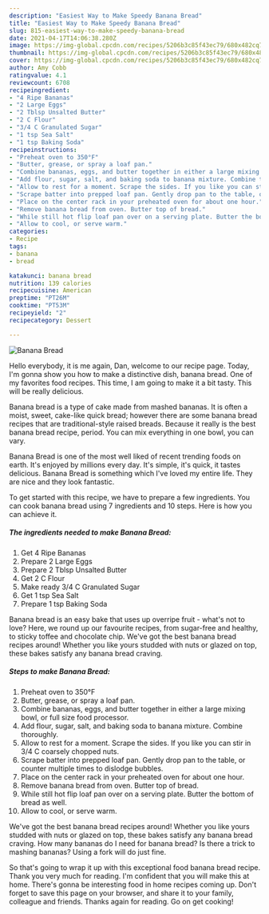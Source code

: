 ```yaml
---
description: "Easiest Way to Make Speedy Banana Bread"
title: "Easiest Way to Make Speedy Banana Bread"
slug: 815-easiest-way-to-make-speedy-banana-bread
date: 2021-04-17T14:06:38.280Z
image: https://img-global.cpcdn.com/recipes/5206b3c85f43ec79/680x482cq70/banana-bread-recipe-main-photo.jpg
thumbnail: https://img-global.cpcdn.com/recipes/5206b3c85f43ec79/680x482cq70/banana-bread-recipe-main-photo.jpg
cover: https://img-global.cpcdn.com/recipes/5206b3c85f43ec79/680x482cq70/banana-bread-recipe-main-photo.jpg
author: Amy Cobb
ratingvalue: 4.1
reviewcount: 6708
recipeingredient:
- "4 Ripe Bananas"
- "2 Large Eggs"
- "2 Tblsp Unsalted Butter"
- "2 C Flour"
- "3/4 C Granulated Sugar"
- "1 tsp Sea Salt"
- "1 tsp Baking Soda"
recipeinstructions:
- "Preheat oven to 350°F"
- "Butter, grease, or spray a loaf pan."
- "Combine bananas, eggs, and butter together in either a large mixing bowl, or full size food processor."
- "Add flour, sugar, salt, and baking soda to banana mixture. Combine thoroughly."
- "Allow to rest for a moment. Scrape the sides. If you like you can stir in 3/4 C coarsely chopped nuts."
- "Scrape batter into prepped loaf pan. Gently drop pan to the table, or counter multiple times to dislodge bubbles."
- "Place on the center rack in your preheated oven for about one hour."
- "Remove banana bread from oven. Butter top of bread."
- "While still hot flip loaf pan over on a serving plate. Butter the bottom of bread as well."
- "Allow to cool, or serve warm."
categories:
- Recipe
tags:
- banana
- bread

katakunci: banana bread 
nutrition: 139 calories
recipecuisine: American
preptime: "PT26M"
cooktime: "PT53M"
recipeyield: "2"
recipecategory: Dessert

---
```



![Banana Bread](https://img-global.cpcdn.com/recipes/5206b3c85f43ec79/680x482cq70/banana-bread-recipe-main-photo.jpg)

Hello everybody, it is me again, Dan, welcome to our recipe page. Today, I'm gonna show you how to make a distinctive dish, banana bread. One of my favorites food recipes. This time, I am going to make it a bit tasty. This will be really delicious.

Banana bread is a type of cake made from mashed bananas. It is often a moist, sweet, cake-like quick bread; however there are some banana bread recipes that are traditional-style raised breads. Because it really is the best banana bread recipe, period. You can mix everything in one bowl, you can vary.

Banana Bread is one of the most well liked of recent trending foods on earth. It's enjoyed by millions every day. It's simple, it's quick, it tastes delicious. Banana Bread is something which I've loved my entire life. They are nice and they look fantastic.


To get started with this recipe, we have to prepare a few ingredients. You can cook banana bread using 7 ingredients and 10 steps. Here is how you can achieve it.

<!--inarticleads1-->

##### The ingredients needed to make Banana Bread:

1. Get 4 Ripe Bananas
1. Prepare 2 Large Eggs
1. Prepare 2 Tblsp Unsalted Butter
1. Get 2 C Flour
1. Make ready 3/4 C Granulated Sugar
1. Get 1 tsp Sea Salt
1. Prepare 1 tsp Baking Soda


Banana bread is an easy bake that uses up overripe fruit - what&#39;s not to love? Here, we round up our favourite recipes, from sugar-free and healthy, to sticky toffee and chocolate chip. We&#39;ve got the best banana bread recipes around! Whether you like yours studded with nuts or glazed on top, these bakes satisfy any banana bread craving. 

<!--inarticleads2-->

##### Steps to make Banana Bread:

1. Preheat oven to 350°F
1. Butter, grease, or spray a loaf pan.
1. Combine bananas, eggs, and butter together in either a large mixing bowl, or full size food processor.
1. Add flour, sugar, salt, and baking soda to banana mixture. Combine thoroughly.
1. Allow to rest for a moment. Scrape the sides. If you like you can stir in 3/4 C coarsely chopped nuts.
1. Scrape batter into prepped loaf pan. Gently drop pan to the table, or counter multiple times to dislodge bubbles.
1. Place on the center rack in your preheated oven for about one hour.
1. Remove banana bread from oven. Butter top of bread.
1. While still hot flip loaf pan over on a serving plate. Butter the bottom of bread as well.
1. Allow to cool, or serve warm.


We&#39;ve got the best banana bread recipes around! Whether you like yours studded with nuts or glazed on top, these bakes satisfy any banana bread craving. How many bananas do I need for banana bread? Is there a trick to mashing bananas? Using a fork will do just fine. 

So that's going to wrap it up with this exceptional food banana bread recipe. Thank you very much for reading. I'm confident that you will make this at home. There's gonna be interesting food in home recipes coming up. Don't forget to save this page on your browser, and share it to your family, colleague and friends. Thanks again for reading. Go on get cooking!
